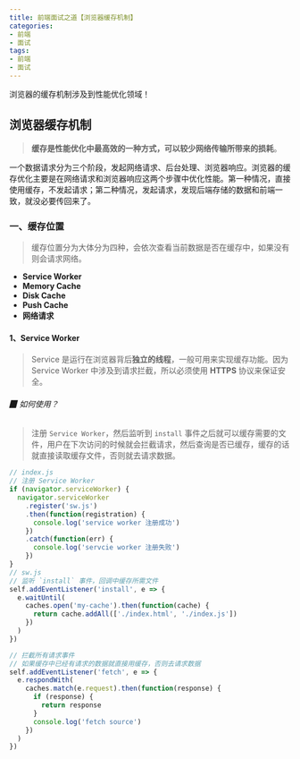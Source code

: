 ```yaml
---
title: 前端面试之道【浏览器缓存机制】
categories: 
- 前端
- 面试
tags: 
- 前端
- 面试
---
```


浏览器的缓存机制涉及到性能优化领域！

<!--more-->



## 浏览器缓存机制

> **缓存是性能优化中最高效的一种方式，可以较少网络传输所带来的损耗**。



一个数据请求分为三个阶段，发起网络请求、后台处理、浏览器响应。浏览器的缓存优化主要是在网络请求和浏览器响应这两个步骤中优化性能。第一种情况，直接使用缓存，不发起请求；第二种情况，发起请求，发现后端存储的数据和前端一致，就没必要传回来了。



### 一、缓存位置

> 缓存位置分为大体分为四种，会依次查看当前数据是否在缓存中，如果没有则会请求网络。

- **Service Worker**
- **Memory Cache**
- **Disk Cache**
- **Push Cache**
- **网络请求**



#### 1、Service Worker

> Service 是运行在浏览器背后**独立的线程**，一般可用来实现缓存功能。因为 Service Worker 中涉及到请求拦截，所以必须使用 **HTTPS** 协议来保证安全。



###### ▉ 如何使用？

> 注册 `Service Worker`，然后监听到 `install` 事件之后就可以缓存需要的文件，用户在下次访问的时候就会拦截请求，然后查询是否已缓存，缓存的话就直接读取缓存文件，否则就去请求数据。

```javascript
// index.js
// 注册 Service Worker
if (navigator.serviceWorker) {
  navigator.serviceWorker
    .register('sw.js')
    .then(function(registration) {
      console.log('service worker 注册成功')
    })
    .catch(function(err) {
      console.log('servcie worker 注册失败')
    })
}
// sw.js
// 监听 `install` 事件，回调中缓存所需文件
self.addEventListener('install', e => {
  e.waitUntil(
    caches.open('my-cache').then(function(cache) {
      return cache.addAll(['./index.html', './index.js'])
    })
  )
})

// 拦截所有请求事件
// 如果缓存中已经有请求的数据就直接用缓存，否则去请求数据
self.addEventListener('fetch', e => {
  e.respondWith(
    caches.match(e.request).then(function(response) {
      if (response) {
        return response
      }
      console.log('fetch source')
    })
  )
})
```

































